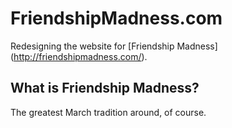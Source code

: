 # FriendshipMadness.com
Redesigning the website for [Friendship Madness] (http://friendshipmadness.com/).

## What is Friendship Madness?
The greatest March tradition around, of course.